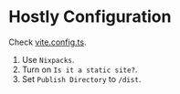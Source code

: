 # Hostly Configuration

Check [vite.config.ts](./vite.config.ts).

1. Use `Nixpacks`.
2. Turn on `Is it a static site?`.
4. Set `Publish Directory` to `/dist`.